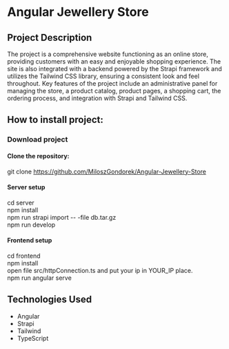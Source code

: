 # Angular Jewellery Store
## Project Description

The project is a comprehensive website functioning as an online store, providing customers with an easy and enjoyable shopping experience. The site is also integrated with a backend powered by the Strapi framework and utilizes the Tailwind CSS library, ensuring a consistent look and feel throughout. Key features of the project include an administrative panel for managing the store, a product catalog, product pages, a shopping cart, the ordering process, and integration with Strapi and Tailwind CSS.

## How to install project:

### Download project
#### Clone the repository:
  git clone https://github.com/MiloszGondorek/Angular-Jewellery-Store

#### Server setup
  cd server <br />
  npm install <br />
  npm run strapi import -- -file db.tar.gz <br />
  npm run develop

#### Frontend setup
  cd frontend <br />
  npm install <br />
  open file src/httpConnection.ts and put your ip in YOUR_IP place. <br />
  npm run angular serve
  
## Technologies Used
- Angular
- Strapi
- Tailwind
- TypeScript
